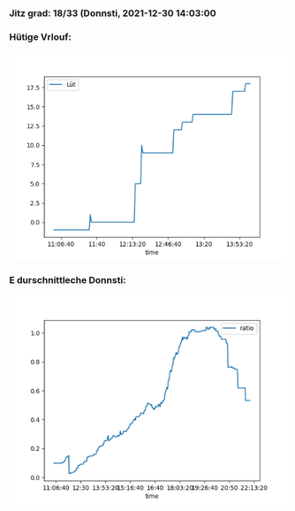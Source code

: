 ### Jitz grad: 18/33 (Donnsti, 2021-12-30 14:03:00

### Hütige Vrlouf:
![Graph](Today.png)

### E durschnittleche Donnsti:
![Graph](Donnsti.png)